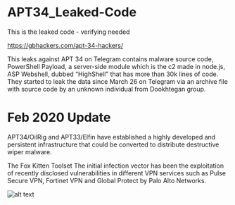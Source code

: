 # APT34_Leaked-Code
This is the leaked code - verifying needed

https://gbhackers.com/apt-34-hackers/


This leaks against APT 34 on Telegram contains malware source code, PowerShell Payload, a server-side module which is the c2 made in node.js, ASP Webshell, dubbed “HighShell” that has more than 30k lines of code.
They started to leak the data since March 26 on Telegram via an archive file with source code by an unknown individual from Dookhtegan group.



# Feb 2020 Update

APT34/OilRig and APT33/Elfin have established a highly developed and persistent infrastructure that could be converted to distribute destructive wiper malware.

The Fox Kitten Toolset
The initial infection vector has been the exploitation of recently disclosed vulnerabilities in different VPN services such as Pulse Secure VPN, Fortinet VPN and Global Protect by Palo Alto Networks.

![alt text](https://raw.githubusercontent.com/riduangan/APT34_Leaked-Code/to/img.png)
